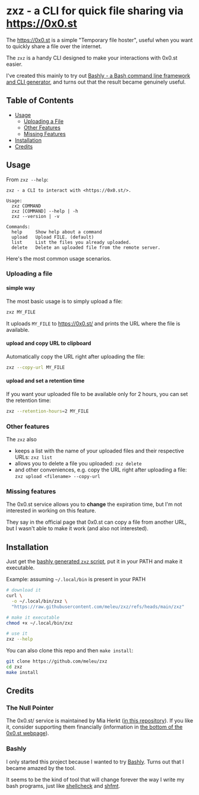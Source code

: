 # zxz - a CLI for quick file sharing via <https://0x0.st>

The <https://0x0.st> is a simple "Temporary file hoster", useful when you want to quickly share a file over the internet.

The `zxz` is a handy CLI designed to make your interactions with 0x0.st easier.

I've created this mainly to try out [Bashly - a Bash command line framework and CLI generator](https://bashly.dannyb.co/), and turns out that the result became genuinely useful.

## Table of Contents

- [Usage](#usage)
  - [Uploading a File](#uploading-a-file)
  - [Other Features](#other-features)
  - [Missing Features](#missing-features)
- [Installation](#installation)
- [Credits](#credits)

## Usage

From `zxz --help`:

```
zxz - a CLI to interact with <https://0x0.st/>.

Usage:
  zxz COMMAND
  zxz [COMMAND] --help | -h
  zxz --version | -v

Commands:
  help     Show help about a command
  upload   Upload FILE. (default)
  list     List the files you already uploaded.
  delete   Delete an uploaded file from the remote server.
```

Here's the most common usage scenarios.

### Uploading a file

#### simple way

The most basic usage is to simply upload a file:

```bash
zxz MY_FILE
```

It uploads `MY_FILE` to <https://0x0.st/> and prints the URL where the file is available.

#### upload and copy URL to clipboard

Automatically copy the URL right after uploading the file:

```bash
zxz --copy-url MY_FILE
```

#### upload and set a retention time

If you want your uploaded file to be available only for 2 hours, you can set the retention time:

```bash
zxz --retention-hours=2 MY_FILE 
```

### Other features

The `zxz` also

- keeps a list with the name of your uploaded files and their respective URLs: `zxz list`
- allows you to delete a file you uploaded: `zxz delete`
- and other conveniences, e.g. copy the URL right after uploading a file: `zxz upload <filename> --copy-url`

### Missing features

The 0x0.st service allows you to **change** the expiration time, but I'm not interested in working on this feature.

They say in the official page that 0x0.st can copy a file from another URL, but I wasn't able to make it work (and also not interested).

## Installation

Just get the [bashly generated `zxz` script](./zxz), put it in your PATH and make it executable.

Example: assuming `~/.local/bin` is present in your PATH

```bash
# download it
curl \
  -o ~/.local/bin/zxz \
  "https://raw.githubusercontent.com/meleu/zxz/refs/heads/main/zxz"

# make it executable
chmod +x ~/.local/bin/zxz

# use it
zxz --help
```

You can also clone this repo and then `make install`:

```bash
git clone https://github.com/meleu/zxz
cd zxz
make install
```

## Credits

### The Null Pointer

The 0x0.st/ service is maintained by Mia Herkt ([in this repository](https://git.0x0.st/mia/0x0)). If you like it, consider supporting them financially (information in [the bottom of the 0x0.st webpage](https://0x0.st/)).

### Bashly

I only started this project because I wanted to try [Bashly](https://bashly.dannyb.co/). Turns out that I became amazed by the tool.

It seems to be the kind of tool that will change forever the way I write my bash programs, just like [shellcheck](https://github.com/koalaman/shellcheck) and [shfmt](https://github.com/mvdan/sh).
